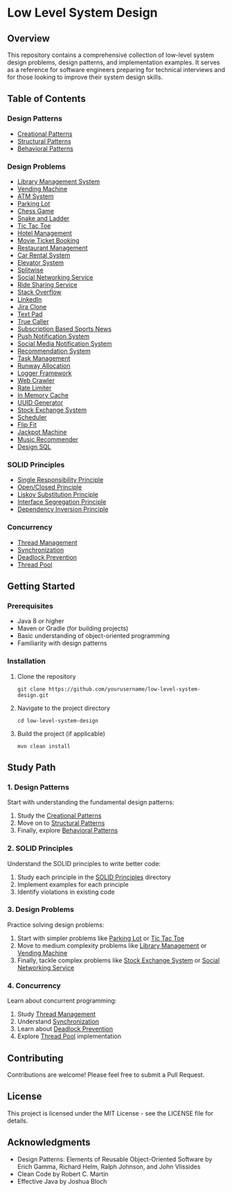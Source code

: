 # Low Level System Design

## Overview
This repository contains a comprehensive collection of low-level system design problems, design patterns, and implementation examples. It serves as a reference for software engineers preparing for technical interviews and for those looking to improve their system design skills.

## Table of Contents

### Design Patterns
- [Creational Patterns](patterns/creational/)
- [Structural Patterns](patterns/structural/)
- [Behavioral Patterns](patterns/behavioral/)

### Design Problems
- [Library Management System](design_problems/library_management/)
- [Vending Machine](design_problems/vending_machine/)
- [ATM System](design_problems/atm/)
- [Parking Lot](design_problems/parking_lot/)
- [Chess Game](design_problems/chess/)
- [Snake and Ladder](design_problems/snake_and_ladder/)
- [Tic Tac Toe](design_problems/tic_tac_toe/)
- [Hotel Management](design_problems/hotel_management/)
- [Movie Ticket Booking](design_problems/movie_ticket_booking_system/)
- [Restaurant Management](design_problems/restaurant_management/)
- [Car Rental System](design_problems/car_rental_system/)
- [Elevator System](design_problems/elevator_system/)
- [Splitwise](design_problems/split_wise/)
- [Social Networking Service](design_problems/social_networking_service/)
- [Ride Sharing Service](design_problems/ride_sharing_service/)
- [Stack Overflow](design_problems/stack_overflow/)
- [LinkedIn](design_problems/linked_in/)
- [Jira Clone](design_problems/jira_clone/)
- [Text Pad](design_problems/text_pad/)
- [True Caller](design_problems/true_caller/)
- [Subscription Based Sports News](design_problems/subscription_based_sports_news/)
- [Push Notification System](design_problems/push_notification_system/)
- [Social Media Notification System](design_problems/social_media_notification_system/)
- [Recommendation System](design_problems/recommendation_system/)
- [Task Management](design_problems/task_management/)
- [Runway Allocation](design_problems/runway_allocation/)
- [Logger Framework](design_problems/logger_framework/)
- [Web Crawler](design_problems/web_crawler/)
- [Rate Limiter](design_problems/rate_limiter/)
- [In Memory Cache](design_problems/in_memory_cache/)
- [UUID Generator](design_problems/uuid_generator/)
- [Stock Exchange System](design_problems/stock_exchange_system/)
- [Scheduler](design_problems/sheduler/)
- [Flip Fit](design_problems/flip_fit/)
- [Jackpot Machine](design_problems/jackpot_machine/)
- [Music Recommender](design_problems/music_recommender/)
- [Design SQL](design_problems/design_sql/)

### SOLID Principles
- [Single Responsibility Principle](solid_principles/)
- [Open/Closed Principle](solid_principles/)
- [Liskov Substitution Principle](solid_principles/)
- [Interface Segregation Principle](solid_principles/)
- [Dependency Inversion Principle](solid_principles/)

### Concurrency
- [Thread Management](concurrency/)
- [Synchronization](concurrency/)
- [Deadlock Prevention](concurrency/)
- [Thread Pool](concurrency/)

## Getting Started

### Prerequisites
- Java 8 or higher
- Maven or Gradle (for building projects)
- Basic understanding of object-oriented programming
- Familiarity with design patterns

### Installation
1. Clone the repository
   ```
   git clone https://github.com/yourusername/low-level-system-design.git
   ```
2. Navigate to the project directory
   ```
   cd low-level-system-design
   ```
3. Build the project (if applicable)
   ```
   mvn clean install
   ```

## Study Path

### 1. Design Patterns
Start with understanding the fundamental design patterns:
1. Study the [Creational Patterns](patterns/creational/)
2. Move on to [Structural Patterns](patterns/structural/)
3. Finally, explore [Behavioral Patterns](patterns/behavioral/)

### 2. SOLID Principles
Understand the SOLID principles to write better code:
1. Study each principle in the [SOLID Principles](solid_principles/) directory
2. Implement examples for each principle
3. Identify violations in existing code

### 3. Design Problems
Practice solving design problems:
1. Start with simpler problems like [Parking Lot](design_problems/parking_lot/) or [Tic Tac Toe](design_problems/tic_tac_toe/)
2. Move to medium complexity problems like [Library Management](design_problems/library_management/) or [Vending Machine](design_problems/vending_machine/)
3. Finally, tackle complex problems like [Stock Exchange System](design_problems/stock_exchange_system/) or [Social Networking Service](design_problems/social_networking_service/)

### 4. Concurrency
Learn about concurrent programming:
1. Study [Thread Management](concurrency/)
2. Understand [Synchronization](concurrency/)
3. Learn about [Deadlock Prevention](concurrency/)
4. Explore [Thread Pool](concurrency/) implementation

## Contributing
Contributions are welcome! Please feel free to submit a Pull Request.

## License
This project is licensed under the MIT License - see the LICENSE file for details.

## Acknowledgments
- Design Patterns: Elements of Reusable Object-Oriented Software by Erich Gamma, Richard Helm, Ralph Johnson, and John Vlissides
- Clean Code by Robert C. Martin
- Effective Java by Joshua Bloch